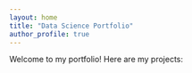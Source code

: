 ```yaml
---
layout: home
title: "Data Science Portfolio"
author_profile: true
---
```

Welcome to my portfolio! Here are my projects:
